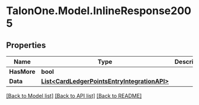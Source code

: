 # TalonOne.Model.InlineResponse2005
## Properties

Name | Type | Description | Notes
------------ | ------------- | ------------- | -------------
**HasMore** | **bool** |  | 
**Data** | [**List&lt;CardLedgerPointsEntryIntegrationAPI&gt;**](CardLedgerPointsEntryIntegrationAPI.md) |  | 

[[Back to Model list]](../README.md#documentation-for-models) [[Back to API list]](../README.md#documentation-for-api-endpoints) [[Back to README]](../README.md)

